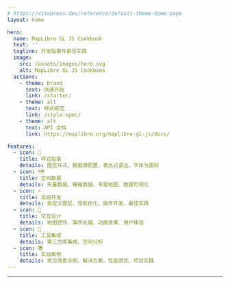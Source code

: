 ```yaml
---
# https://vitepress.dev/reference/default-theme-home-page
layout: home

hero:
  name: MapLibre GL JS Cookbook
  text: ''
  tagline: 开发指南与最佳实践
  image:
    src: /assets/images/hero.svg
    alt: MapLibre GL JS Cookbook
  actions:
    - theme: brand
      text: 快速开始
      link: /starter/
    - theme: alt
      text: 样式规范
      link: /style-spec/
    - theme: alt
      text: API 文档
      link: https://maplibre.org/maplibre-gl-js/docs/

features:
  - icon: 📍
    title: 样式指南
    details: 图层样式、数据源配置、表达式语法、字体与图标
  - icon: 🗺️
    title: 空间数据
    details: 矢量数据、栅格数据、专题地图、数据可视化
  - icon: ⚡
    title: 高级开发
    details: 自定义图层、性能优化、插件开发、最佳实践
  - icon: 🎨
    title: 交互设计
    details: 地图控件、事件处理、动画效果、用户体验
  - icon: 🔧
    title: 工具集成
    details: 第三方库集成、空间分析
  - icon: 📚
    title: 实战案例
    details: 常见场景示例、解决方案、性能调优、项目实践
---
```


---

&nbsp;

<MapLibreMap />
